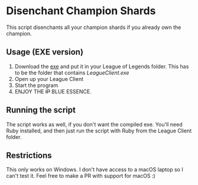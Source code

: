 # Disenchant Champion Shards
This script disenchants all your champion shards if you already own the champion.

## Usage (EXE version)
1. Download the [exe](https://github.com/Anujan/disenchant-champ-shards/releases/download/1.0.0/disenchant.exe) and put it in your League of Legends folder. This has to be the folder that contains *LeagueClient.exe*
2. Open up your League Client
3. Start the program
4. ENJOY THE ~~IP~~ BLUE ESSENCE.

## Running the script
The script works as well, if you don't want the compiled exe. You'll need Ruby installed, and then just run the script with Ruby from the League Client folder.


## Restrictions
This only works on Windows. I don't have access to a macOS laptop so I can't test it. Feel free to make a PR with support for macOS :)
